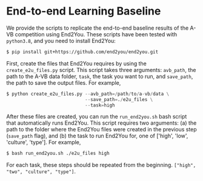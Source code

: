 # End-to-end Learning Baseline

We provide the scripts to replicate the end-to-end baseline results of the A-VB competition using End2You. These scripts have been tested with `python3.8`, and you need to install End2You:

``` bash
$ pip install git+https://github.com/end2you/end2you.git
```

First, create the files that End2You requires by using the `create_e2u_files.py` script. This script takes three arguments: `avb_path`, the path to the A-VB data folder, `task`, the task you want to run, and `save_path`, the path to save the output files. For example,

``` python
$ python create_e2u_files.py --avb_path=/path/to/a-vb/data \
                             --save_path=./e2u_files \
                             --task=high
```

After these files are created, you can run the `run_end2you.sh` bash script that automatically runs End2You. This script requires two arguments: (a) the path to the folder where the End2You files were created in the previous step (`save_path` flag), and (b) the task to run End2You for, one of ['high', 'low', 'culture', 'type']. For example,

``` bash
$ bash run_end2you.sh ./e2u_files high
```

For each task, these steps should be repeated from the beginning. `["high", "two", "culture", "type"]`.
